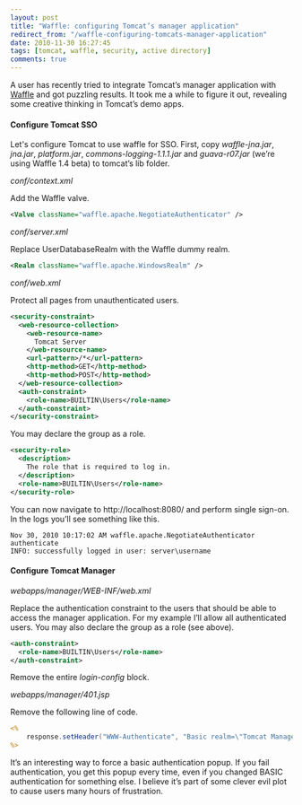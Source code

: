```yaml
---
layout: post
title: "Waffle: configuring Tomcat’s manager application"
redirect_from: "/waffle-configuring-tomcats-manager-application"
date: 2010-11-30 16:27:45
tags: [tomcat, waffle, security, active directory]
comments: true
---
```

A user has recently tried to integrate Tomcat’s manager application with [Waffle](https://github.com/dblock/waffle/) and got puzzling results. It took me a while to figure it out, revealing some creative thinking in Tomcat’s demo apps.

#### Configure Tomcat SSO

Let's configure Tomcat to use waffle for SSO. First, copy _waffle-jna.jar_, _jna.jar_, _platform.jar_, _commons-logging-1.1.1.jar_ and _guava-r07.jar_ (we’re using Waffle 1.4 beta) to tomcat’s lib folder.

_conf/context.xml_

Add the Waffle valve.

```xml
<Valve className="waffle.apache.NegotiateAuthenticator" />
```

_conf/server.xml_

Replace UserDatabaseRealm with the Waffle dummy realm.

```xml
<Realm className="waffle.apache.WindowsRealm" />
```

_conf/web.xml_

Protect all pages from unauthenticated users.

```xml
<security-constraint>
  <web-resource-collection>
    <web-resource-name>
      Tomcat Server
    </web-resource-name>
    <url-pattern>/*</url-pattern>
    <http-method>GET</http-method>
    <http-method>POST</http-method>
  </web-resource-collection>
  <auth-constraint>
    <role-name>BUILTIN\Users</role-name>
  </auth-constraint>
</security-constraint>
```

You may declare the group as a role.

```xml
<security-role>
  <description>
    The role that is required to log in.
  </description>
  <role-name>BUILTIN\Users</role-name>
</security-role>
```

You can now navigate to http://localhost:8080/ and perform single sign-on. In the logs you’ll see something like this.

```
Nov 30, 2010 10:17:02 AM waffle.apache.NegotiateAuthenticator authenticate
INFO: successfully logged in user: server\username
```

#### Configure Tomcat Manager

_webapps/manager/WEB-INF/web.xml_

Replace the authentication constraint to the users that should be able to access the manager application. For my example I’ll allow all authenticated users. You may also declare the group as a role (see above).

```xml
<auth-constraint>
  <role-name>BUILTIN\Users</role-name>
</auth-constraint>
```

Remove the entire _login-config_ block.

_webapps/manager/401.jsp_

Remove the following line of code.

```jsp
<%
    response.setHeader("WWW-Authenticate", "Basic realm=\"Tomcat Manager Application\"");
%>
```

It’s an interesting way to force a basic authentication popup. If you fail authentication, you get this popup every time, even if you changed BASIC authentication for something else. I believe it’s part of some clever evil plot to cause users many hours of frustration.
